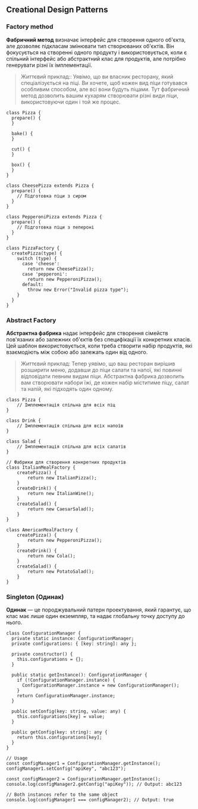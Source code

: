 ## Creational Design Patterns

### Factory method

**Фабричний метод** визначає інтерфейс для створення одного об'єкта, але дозволяє підкласам змінювати тип створюваних
об'єктів. Він фокусується на створенні одного продукту і використовується, коли є спільний інтерфейс або абстрактний
клас для продуктів, але потрібно генерувати різні їх імплементації.

> Життєвий приклад:: Уявімо, що ви власник ресторану, який спеціалізується на піці. Ви хочете, щоб кожен вид піци готувався особливим способом, але всі вони будуть піцами. Тут фабричний метод дозволить вашим кухарям створювати різні види піци, використовуючи один і той же процес.

```tsx
class Pizza {
  prepare() {
  }

  bake() {
  }

  cut() {
  }

  box() {
  }
}

class CheesePizza extends Pizza {
  prepare() {
    // Підготовка піци з сиром
  }
}

class PepperoniPizza extends Pizza {
  prepare() {
    // Підготовка піци з пепероні
  }
}

class PizzaFactory {
  createPizza(type) {
    switch (type) {
      case 'cheese':
        return new CheesePizza();
      case 'pepperoni':
        return new PepperoniPizza();
      default:
        throw new Error("Invalid pizza type");
    }
  }
}

```

### Abstract Factory

**Абстрактна фабрика** надає інтерфейс для створення сімейств пов'язаних або залежних об'єктів без специфікації їх
конкретних класів. Цей шаблон використовується, коли треба створити набір продуктів, які взаємодіють між собою або
залежать один від одного.

> Життєвий приклад: Тепер уявімо, що ваш ресторан вирішив розширити меню, додавши до піци салати та напої, які повинні відповідати певним видам піци. Абстрактна фабрика дозволить вам створювати набори їжі, де кожен набір міститиме піцу, салат та напій, які підходять один одному.

```tsx
class Pizza {
    // Імплементація спільна для всіх піц
}

class Drink {
    // Імплементація спільна для всіх напоїв
}

class Salad {
    // Імплементація спільна для всіх салатів
}

// Фабрики для створення конкретних продуктів
class ItalianMealFactory {
    createPizza() {
        return new ItalianPizza();
    }
    createDrink() {
        return new ItalianWine();
    }
    createSalad() {
        return new CaesarSalad();
    }
}

class AmericanMealFactory {
    createPizza() {
        return new PepperoniPizza();
    }
    createDrink() {
        return new Cola();
    }
    createSalad() {
        return new PotatoSalad();
    }
}
```

### Singleton (Одинак)

**Одинак** — це породжувальний патерн проектування, який гарантує, що клас має лише один екземпляр, та надає глобальну точку доступу до нього.

```tsx
class ConfigurationManager {
  private static instance: ConfigurationManager;
  private configurations: { [key: string]: any };

  private constructor() {
    this.configurations = {};
  }

  public static getInstance(): ConfigurationManager {
    if (!ConfigurationManager.instance) {
      ConfigurationManager.instance = new ConfigurationManager();
    }
    return ConfigurationManager.instance;
  }

  public setConfig(key: string, value: any) {
    this.configurations[key] = value;
  }

  public getConfig(key: string): any {
    return this.configurations[key];
  }
}

// Usage
const configManager1 = ConfigurationManager.getInstance();
configManager1.setConfig("apiKey", "abc123");

const configManager2 = ConfigurationManager.getInstance();
console.log(configManager2.getConfig("apiKey")); // Output: abc123

// Both instances refer to the same object
console.log(configManager1 === configManager2); // Output: true
```
